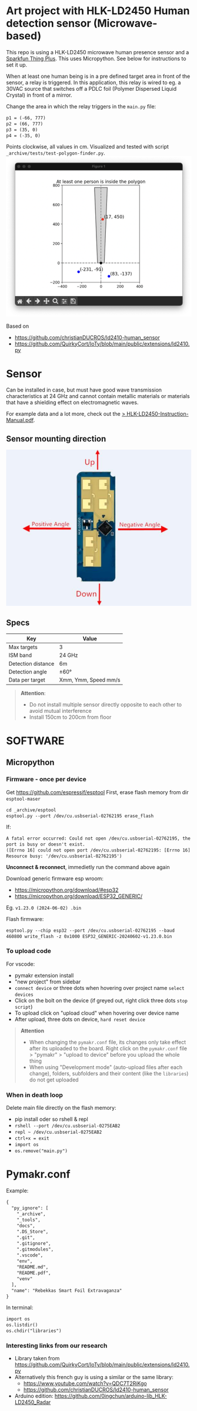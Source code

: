 # Art project with HLK-LD2450 Human detection sensor (Microwave-based)

This repo is using a HLK-LD2450 microwave human presence sensor and a [Sparkfun Thing Plus](https://www.sparkfun.com/products/15663). This uses Micropython. See below for instructions to set it up.

When at least one human being is in a pre defined target area in front of the sensor, a relay is triggered. In this application, this relay is wired to eg. a 30VAC source that switches off a PDLC foil (Polymer Dispersed Liquid Crystal) in front of a mirror.

Change the area in which the relay triggers in the `main.py` file:
```
p1 = (-66, 777)
p2 = (66, 777)
p3 = (35, 0)
p4 = (-35, 0)
```
Points clockwise, all values in cm.
Visualized and tested with script `_archive/tests/test-polygon-finder.py`.
![test-polygon-finder.py](docs/polygon-finder.png)

Based on
- <https://github.com/christianDUCROS/ld2410-human_sensor>
- <https://github.com/QuirkyCort/IoTy/blob/main/public/extensions/ld2410.py>


# Sensor
Can be installed in case, but must have good wave transmission characteristics at 24 GHz and cannot contain metallic materials or materials that have a shielding effect on electromagnetic waves.

For example data and a lot more, check out the
[> HLK-LD2450-Instruction-Manual.pdf](docs/HLK-LD2450-Instruction-Manual.pdf).

## Sensor mounting direction
![ld2450](docs/ld2450.png)

## Specs
|Key|Value|
|--|--|
|Max targets|3|
|ISM band|24 GHz|
|Detection distance|6m|
|Detection angle|±60°|
|Data per target|Xmm, Ymm, Speed mm/s|

> **Attention**:
> - Do not install multiple sensor directly opposite to each other to avoid mutual interference
> - Install 150cm to 200cm from floor


# SOFTWARE
## Micropython
### Firmware - once per device
Get <https://github.com/espressif/esptool>
First, erase flash memory from dir `esptool-maser`

```
cd _archive/esptool
esptool.py --port /dev/cu.usbserial-02762195 erase_flash
```

If:
```
A fatal error occurred: Could not open /dev/cu.usbserial-02762195, the port is busy or doesn't exist.
([Errno 16] could not open port /dev/cu.usbserial-02762195: [Errno 16] Resource busy: '/dev/cu.usbserial-02762195')
```
**Unconnect & reconnect**, immedietly run the command above again

Download generic firmware esp wroom:
- <https://micropython.org/download/#esp32>
- <https://micropython.org/download/ESP32_GENERIC/>

Eg. `v1.23.0 (2024-06-02) .bin`

Flash firmware:
```
esptool.py --chip esp32 --port /dev/cu.usbserial-02762195 --baud 460800 write_flash -z 0x1000 ESP32_GENERIC-20240602-v1.23.0.bin 
```


### To upload code
For vscode:
- pymakr extension install
- "new project" from sidebar
- `connect device` or three dots when hovering over project name `select devices`
- Click on the bolt on the device (if greyed out, right click three dots `stop script`)
- To upload click on "upload cloud" when hovering over device name
- After upload, three dots on device, `hard reset device`

> **Attention**
> - When changing the `pymakr.conf` file, its changes only take effect after its uploaded to the board. Right click on the `pymakr.conf` file > "pymakr" > "upload to device" before you upload the whole thing
> - When using "Development mode" (auto-upload files after each change), folders, subfolders and their content (like the `libraries`) do not get uploaded

### When in death loop
Delete main file directly on the flash memory:
- pip install oder so rshell & repl
- `rshell --port /dev/cu.usbserial-0275EAB2`
- `repl ~ /dev/cu.usbserial-0275EAB2`
- `ctrl+x = exit`
- `import os`
- `os.remove("main.py")`

# Pymakr.conf
Example:
```
{
  "py_ignore": [
    "_archive",
    "_tools",
    "docs",
    ".DS_Store",
    ".git",
    ".gitignore",
    ".gitmodules",
    ".vscode",
    "env",
    "README.md",
    "README.pdf",
    "venv"
  ],
  "name": "Rebekkas Smart Foil Extravaganza"
}
```

In terminal:
```
import os
os.listdir()
os.chdir("libraries")
```


### Interesting links from our research
- Library taken from https://github.com/QuirkyCort/IoTy/blob/main/public/extensions/ld2410.py
- Alternatively this french guy is using a similar or the same library:
    - https://www.youtube.com/watch?v=QDC7T2RiKgo
    - https://github.com/christianDUCROS/ld2410-human_sensor
- Arduino edition: https://github.com/0ingchun/arduino-lib_HLK-LD2450_Radar
